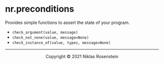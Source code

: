 # nr.preconditions

Provides simple functions to assert the state of your program.

* `check_argument(value, message)`
* `check_not_none(value, message=None)`
* `check_instance_of(value, types, message=None)`

---

<p align="center">Copyright &copy; 2021 Niklas Rosenstein</p>
